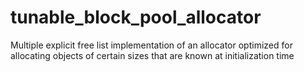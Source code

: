 # tunable_block_pool_allocator
Multiple explicit free list implementation of an allocator optimized for allocating objects of certain sizes that are known at initialization time
